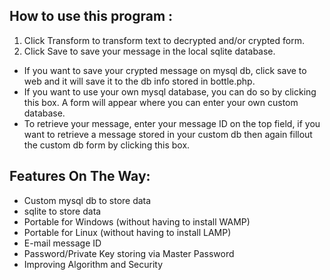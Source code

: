 ## How to use this program :

1. Click Transform to transform text to decrypted and/or crypted form.
2. Click Save to save your message in the local sqlite database.


* If you want to save your crypted message on mysql db, click save to web and it will save it to the db info stored in bottle.php.
* If you want to  use your own mysql database, you can do so by clicking this box. A form will appear where you can enter your own custom database.
* To retrieve your message, enter your message ID on the top field, if you want to retrieve a message stored in your custom db then again fillout the custom db form by clicking this box.

## Features On The Way:

* Custom mysql db to store data
* sqlite to store data
* Portable for Windows (without having to install WAMP)
* Portable for Linux (without having to install LAMP)
* E-mail message ID
* Password/Private Key storing via Master Password
* Improving Algorithm and Security
